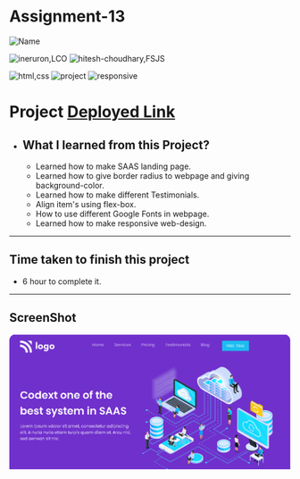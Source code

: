 # Assignment-13


![Name](https://img.shields.io/badge/Deepak--Malik-Student-important)

![ineruron,LCO](https://img.shields.io/badge/iNeuron%20-LCO-yellowgreen)
![hitesh-choudhary,FSJS](https://img.shields.io/badge/HITESH--CHOUDHARY%20-Full--Stack--JS--bootcamp-green)

![html,css](https://img.shields.io/badge/html-CSS-9cf)
![project](https://img.shields.io/badge/PROJECT-13-blue)
![responsive](https://img.shields.io/badge/Responsive-Design-orange)

# Project [Deployed Link](https://deepakproject13.netlify.app)

- What I learned from this Project?
  - 
  - Learned how to make SAAS landing page.
  - Learned how to give border radius to webpage and giving background-color. 
  - Learned how to make different Testimonials.
  - Align item's using flex-box.
  - How to use different Google Fonts in webpage.
  - Learned how to make responsive web-design.
  
  

 
---

## Time taken to finish this project

- 6 hour to complete it.


---

## ScreenShot
![Project-img](./screenshot/Screenshot.png)
